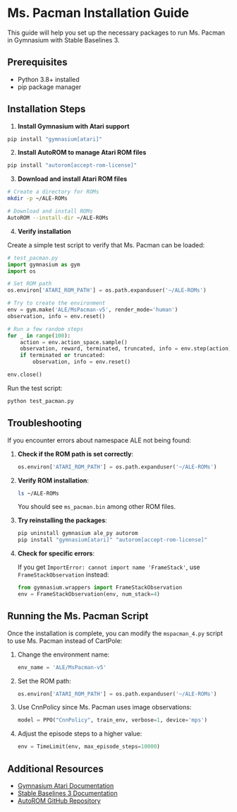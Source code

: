 # Ms. Pacman Installation Guide

This guide will help you set up the necessary packages to run Ms. Pacman in Gymnasium with Stable Baselines 3.

## Prerequisites

- Python 3.8+ installed
- pip package manager

## Installation Steps

1. **Install Gymnasium with Atari support**

```bash
pip install "gymnasium[atari]"
```

2. **Install AutoROM to manage Atari ROM files**

```bash
pip install "autorom[accept-rom-license]"
```

3. **Download and install Atari ROM files**

```bash
# Create a directory for ROMs
mkdir -p ~/ALE-ROMs

# Download and install ROMs
AutoROM --install-dir ~/ALE-ROMs
```

4. **Verify installation**

Create a simple test script to verify that Ms. Pacman can be loaded:

```python
# test_pacman.py
import gymnasium as gym
import os

# Set ROM path
os.environ['ATARI_ROM_PATH'] = os.path.expanduser('~/ALE-ROMs')

# Try to create the environment
env = gym.make('ALE/MsPacman-v5', render_mode='human')
observation, info = env.reset()

# Run a few random steps
for _ in range(100):
    action = env.action_space.sample()
    observation, reward, terminated, truncated, info = env.step(action)
    if terminated or truncated:
        observation, info = env.reset()

env.close()
```

Run the test script:

```bash
python test_pacman.py
```

## Troubleshooting

If you encounter errors about namespace ALE not being found:

1. **Check if the ROM path is set correctly**:
   
   ```python
   os.environ['ATARI_ROM_PATH'] = os.path.expanduser('~/ALE-ROMs')
   ```

2. **Verify ROM installation**:
   
   ```bash
   ls ~/ALE-ROMs
   ```
   You should see `ms_pacman.bin` among other ROM files.

3. **Try reinstalling the packages**:
   
   ```bash
   pip uninstall gymnasium ale_py autorom
   pip install "gymnasium[atari]" "autorom[accept-rom-license]"
   ```

4. **Check for specific errors**:
   
   If you get `ImportError: cannot import name 'FrameStack'`, use `FrameStackObservation` instead:
   
   ```python
   from gymnasium.wrappers import FrameStackObservation
   env = FrameStackObservation(env, num_stack=4)
   ```

## Running the Ms. Pacman Script

Once the installation is complete, you can modify the `mspacman_4.py` script to use Ms. Pacman instead of CartPole:

1. Change the environment name:
   ```python
   env_name = 'ALE/MsPacman-v5'
   ```

2. Set the ROM path:
   ```python
   os.environ['ATARI_ROM_PATH'] = os.path.expanduser('~/ALE-ROMs')
   ```

3. Use CnnPolicy since Ms. Pacman uses image observations:
   ```python
   model = PPO("CnnPolicy", train_env, verbose=1, device='mps')
   ```

4. Adjust the episode steps to a higher value:
   ```python
   env = TimeLimit(env, max_episode_steps=10000)
   ```

## Additional Resources

- [Gymnasium Atari Documentation](https://gymnasium.farama.org/environments/atari/)
- [Stable Baselines 3 Documentation](https://stable-baselines3.readthedocs.io/en/master/)
- [AutoROM GitHub Repository](https://github.com/Farama-Foundation/AutoROM) 